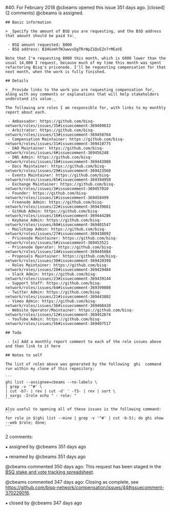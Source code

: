 #40: For February 2018
@cbeams opened this issue 351 days ago.  [closed] (2 comments)
@cbeams is assigned. 

    ## Basic information
    
    > _Specify the amount of BSQ you are requesting, and the BSQ address that amount should be paid to:_
    
     - BSQ amount requested: 8000
     - BSQ address: B1HGxmhfWJwwvvDgTRrWpZ1QsEZn7rMEaVE
    
    Note that I'm requesting 8000 this month, which is 6000 lower than the usual 14,000 I request, because much of my time this month was spent refactoring Bisq's pricenode. I'll be requesting compensation for that next month, when the work is fully finished.
    
    ## Details
    
    > _Provide links to the work you are requesting compensation for, along with any comments or explanations that will help stakeholders understand its value._
    
    The following are roles I am responsible for, with links to my monthly report about each.
    
     - Ambassador: https://github.com/bisq-network/roles/issues/35#issuecomment-369409832
     - Arbitrator: https://github.com/bisq-network/roles/issues/13#issuecomment-369450764
     - Compensation Maintainer: https://github.com/bisq-network/roles/issues/31#issuecomment-369410775
     - DAO Maintainer: https://github.com/bisq-network/roles/issues/4#issuecomment-369456248
     - DNS Admin: https://github.com/bisq-network/roles/issues/18#issuecomment-369443908
     - Docs Maintainer: https://github.com/bisq-network/roles/issues/29#issuecomment-369423560
     - Events Maintainer: https://github.com/bisq-network/roles/issues/65#issuecomment-369394950
     - Exchange Maintainer: https://github.com/bisq-network/roles/issues/3#issuecomment-369457010
     - Founder: https://github.com/bisq-network/roles/issues/1#issuecomment-369458499
     - Freenode Admin: https://github.com/bisq-network/roles/issues/22#issuecomment-369439661
     - GitHub Admin: https://github.com/bisq-network/roles/issues/16#issuecomment-369444286
     - Keybase Admin: https://github.com/bisq-network/roles/issues/60#issuecomment-369401547
     - Mailchimp Admin: https://github.com/bisq-network/roles/issues/27#issuecomment-369438092
     - Pricenode Maintainer: https://github.com/bisq-network/roles/issues/5#issuecomment-369453521
     - Pricenode Operator: https://github.com/bisq-network/roles/issues/14#issuecomment-369445084
     - Proposals Maintainer: https://github.com/bisq-network/roles/issues/30#issuecomment-369420399
     - Roles Maintainer: https://github.com/bisq-network/roles/issues/28#issuecomment-369429484
     - Slack Admin: https://github.com/bisq-network/roles/issues/23#issuecomment-369439144
     - Support Staff: https://github.com/bisq-network/roles/issues/64#issuecomment-369399808
     - Twitter Admin: https://github.com/bisq-network/roles/issues/21#issuecomment-369443802
     - Vimeo Admin: https://github.com/bisq-network/roles/issues/36#issuecomment-369408420
     - Website Operator/Maintainer: https://github.com/bisq-network/roles/issues/12#issuecomment-369452674
     - YouTube Admin: https://github.com/bisq-network/roles/issues/56#issuecomment-369407517
    
    ## Todo
    
     - [x] Add a monthly report comment to each of the role issues above and then link to it here
    
    ## Notes to self
    
    The list of roles above was generated by the following  ghi  command run within my clone of this repository:
    
    ```
    ghi list --assignee=cbeams --no-labels \
    | grep -v '^#' \
    | cut -b7- | rev | cut -d' ' -f3- | rev | sort \
    | xargs -Irole echo " - role: "
    ```
    
    Also useful to opening all of these issues is the following command:
    ```
    for role in $(ghi list --mine | grep -v '^#' | cut -b-5); do ghi show --web $role; done;
    ```


2 comments:

⁕ assigned by @cbeams 351 days ago

⁕ renamed by @cbeams 351 days ago

@cbeams commented 350 days ago:
    This request has been staged in the [BSQ stake and vote tracking spreadsheet](https://docs.google.com/spreadsheets/d/1xlXDswj3251BPCOcII-UyWlX7o7jMkfYBE-IZ5te5Ck/edit#gid=1285577275).


@cbeams commented 347 days ago:
    Closing as complete, see https://github.com/bisq-network/compensation/issues/44#issuecomment-370229016.


⁕ closed by @cbeams 347 days ago

